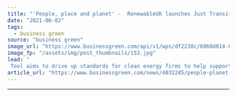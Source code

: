 ```yaml
---
title: "'People, place and planet' -  RenewableUK launches Just Transition Tracker to improve best practice"
date: "2021-06-02"
tags: 
  - business green
source: "business green"
image_url: "https://www.businessgreen.com/api/v1/wps/df2238c/6060d814-0c89-4a80-bbae-d76e6a6a1a3c/6/iStock-689555218-185x114.jpg"
image_fp: "/assets/img/post_thumbnails/153.jpg"
lead: "
 Tool aims to drive up standards for clean energy firms to help support workers and communities adversely affected by the burgeoning clean energy transition ..."
article_url: "https://www.businessgreen.com/news/4032245/people-planet-renewableuk-launches-transition-tracker-improve-best-practice"
---
```


---
